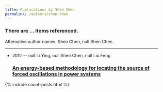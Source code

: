 ```yaml
---
title: Publications by Shen Chen
permalink: /authors/shen-chen
---
```


<h3 id="number-posts">There are ... items referenced.</h3>
<p id='info-authors'>Alternative author names: Shen Chen, null Shen Chen.</p>
<hr />
<ul class="post-list">
<li><span class='post-meta'>2012 -- null Li Ying, null Shen Chen, null Liu Feng</span><h3><a class='post-link' href="{{ site.baseurl }}/an-energy-based-methodology-for-locating-the-source-of-forced-oscillations-in-power-systems">An energy-based methodology for locating the source of forced oscillations in power systems</a></h3></li>

</ul>
{% include count-posts.html %}
